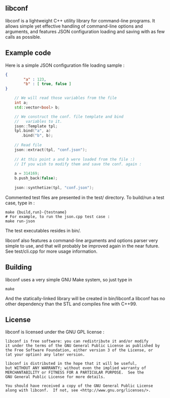 ## libconf

libconf is a lightweight C++ utility library for command-line programs.
It allows simple yet effective handling of command-line options and arguments,
and features JSON configuration loading and saving with as few calls as possible.

## Example code

Here is a simple JSON configuration file loading sample :

```JSON
{
        "a" : 123,
        "b" : [ true, false ]
}
```

```C++
    // We will read those variables from the file
    int a;
    std::vector<bool> b;

    // We construct the conf. file template and bind
    //   variables to it.
    json::Template tpl;
    tpl.bind("a", a)
       .bind("b", b);
    
    // Read file
    json::extract(tpl, "conf.json");
    
    // At this point a and b were loaded from the file :)
    // If you wish to modify them and save the conf. again :
    
    a = 314169;
    b.push_back(false);
    
    json::synthetize(tpl, "conf.json");
```

Commented test files are presented in the test/ directory.
To build/run a test case, type in :

```shell
make {build,run}-{testname}
# For example, to run the json.cpp test case :
make run-json
```
The test executables resides in bin/.

libconf also features a command-line arguments and options parser very simple to use,
and that will probably be improved again in the near future.
See test/cli.cpp for more usage information.

## Building

libconf uses a very simple GNU Make system, so just type in

```shell
make
```

And the statically-linked library will be created in bin/libconf.a
libconf has no other dependency than the STL and compiles fine with C++99.

## License

libconf is licensed under the GNU GPL license :

```
libconf is free software: you can redistribute it and/or modify
it under the terms of the GNU General Public License as published by
the Free Software Foundation, either version 3 of the License, or
(at your option) any later version.

libconf is distributed in the hope that it will be useful,
but WITHOUT ANY WARRANTY; without even the implied warranty of
MERCHANTABILITY or FITNESS FOR A PARTICULAR PURPOSE.  See the
GNU General Public License for more details.

You should have received a copy of the GNU General Public License
along with libconf.  If not, see <http://www.gnu.org/licenses/>.
```